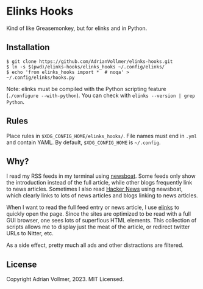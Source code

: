 Elinks Hooks
============

Kind of like Greasemonkey, but for elinks and in Python.


Installation
------------

```console
$ git clone https://github.com/AdrianVollmer/elinks-hooks.git
$ ln -s $(pwd)/elinks-hooks/elinks_hooks ~/.config/elinks/
$ echo 'from elinks_hooks import *  # noqa' > ~/.config/elinks/hooks.py
```

Note: elinks must be compiled with the Python scripting feature
(`./configure --with-python`). You can check with `elinks --version | grep Python`.


Rules
-----

Place rules in `$XDG_CONFIG_HOME/elinks_hooks/`. File names must end in
`.yml` and contain YAML. By default, `$XDG_CONFIG_HOME` is `~/.config`.


Why?
----

I read my RSS feeds in my terminal using
[newsboat](https://newsboat.org/index.html). Some feeds only show the
introduction instead of the full article, while other blogs frequently link
to news articles. Sometimes I also read [Hacker
News](https://news.ycombinator.com/) using newsboat, which clearly links to
lots of news articles and blogs linking to news articles.

When I want to read the full feed entry or news article, I use
[elinks](http://elinks.or.cz/) to quickly open the page. Since the sites are
optimized to be read with a full GUI browser, one sees lots of superflous
HTML elements. This collection of scripts allows me to display just the meat
of the article, or redirect twitter URLs to Nitter, etc.

As a side effect, pretty much all ads and other distractions are filtered.

License
-------

Copyright Adrian Vollmer, 2023. MIT Licensed.
